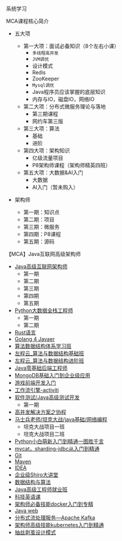 系统学习

MCA课程核心简介

* 五大项
  * 第一大项：面试必备知识（8个左右小课）
    * `多线程高并发`
    * `JVM调优`
    * 设计模式
    * Redis
    * ZooKeeper
    * `Mysql调优`
    * Java程序员应该掌握的底层知识
    * 内存与IO，磁盘IO，网络IO
  * 第二大项：分布式微服务理论与落地
    * 第三期课程
    * 网约车第三版
  * 第三大项：算法
    * 基础
    * 进阶
  * 第四大项：架构知识
    * 亿级流量项目
    * P8架构师课程（架构师精英四班）
  * 第五大项：大数据&AI入门
    * 大数据
    * AI入门（暂未购入）



* 架构师
  * 第一期：知识点
  * 第二期：项目
  * 第三期：微服务
  * 第四期：P8课程
  * 第五期：源码



【MCA】Java互联网高级架构师

* [Java高级互联网架构师](https://ke.qq.com/course/398381)
  * 第一期
  * 第二期
  * 第三期
  * 第四期
  * 第五期
* [Python大数据全栈工程师](https://ke.qq.com/course/398321)
  * 第一期
  * 第二期
* [Rust语言](https://ke.qq.com/course/2996880)
* [Golang 4 Javaer](https://ke.qq.com/course/2839764)
* [算法数据结构体系学习班](https://ke.qq.com/course/3067253)
* [左程云_算法与数据结构基础班](https://ke.qq.com/course/2145184)
* [左程云_算法与数据结构进阶班](https://ke.qq.com/course/2585663)
* [Java零基础后端工程师](https://ke.qq.com/course/423902)
* [MongoDB基础入门到企业级应用](https://ke.qq.com/course/3067207)
* [游戏前端开发入门](https://ke.qq.com/course/2930890)
* [工作流引擎-activiti](https://ke.qq.com/course/2837014)
* [软件测试/Java高级测试开发](https://ke.qq.com/course/2774974)
  * 第一期
* [高并发解决方案之协程](https://ke.qq.com/course/2770139)
* [马士兵老师/坦克大战/java基础/网络编程](https://ke.qq.com/course/398245)
  * 坦克大战项目一班
  * 坦克大战项目二班
* [Python小白萌新入门到精通一图胜千言](https://ke.qq.com/course/2379852)
* [mycat，sharding-jdbc从入门到精通](https://ke.qq.com/course/2588256)
* [Git](https://ke.qq.com/course/2409617)
* [Maven](https://ke.qq.com/course/2409604)
* [IDEA](https://ke.qq.com/course/2407723)
* [企业级Shiro大讲堂](https://ke.qq.com/course/2145201)
* [数据结构与算法](https://ke.qq.com/course/429723)
* [Java高级工程师就业班](https://ke.qq.com/course/2438176)
* [科技英语课](https://ke.qq.com/course/472972)
* [架构师必备技能docker入门到专精](https://ke.qq.com/course/458623)
* [Java web](https://ke.qq.com/course/422068)
* [分布式流处理服务—Apache Kafka](https://ke.qq.com/course/474340)
* [架构师高级技能kubernetes入门到精通](https://ke.qq.com/course/458634)
* [抽丝剥茧设计模式](https://ke.qq.com/course/413747)
